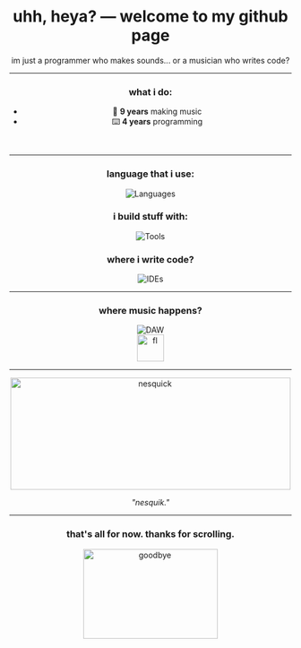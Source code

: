 <h1 align="center">uhh, heya? — welcome to my github page</h1>
<p align="center">im just a programmer who makes sounds... or a musician who writes code?</p>

---

<div align="center">

### what i do:

- 🎹 **9 years** making music
- ⌨️ **4 years** programming
<br/>

---

### language that i use:
  
![Languages](https://skillicons.dev/icons?i=haxe,cpp,cs,py,java,js,lua)

### i build stuff with:

![Tools](https://skillicons.dev/icons?i=haxeflixel,unity,dotnet,qt,godot)

### where i write code?

![IDEs](https://skillicons.dev/icons?i=vscode,visualstudio,idea)

---

### where music happens?
  
![DAW](https://skillicons.dev/icons?i=ableton)  
<img src="https://github.com/user-attachments/assets/306d0967-e244-4e41-aba4-c2d3c69cffbc" width="48" height="48" alt="fl" />
<br/>

---

<img src="https://github.com/user-attachments/assets/24c78a2e-2249-4e44-a4a0-4f47fba4936a" width="500" height="200" alt="nesquick" />
<p><i>"nesquik."</i></p>

---

### that's all for now. thanks for scrolling.
<img src="https://github.com/user-attachments/assets/7c53e2e9-25fc-4dfe-9bc0-04e9721904c4" width="240" height="160" alt="goodbye" />

</div>
